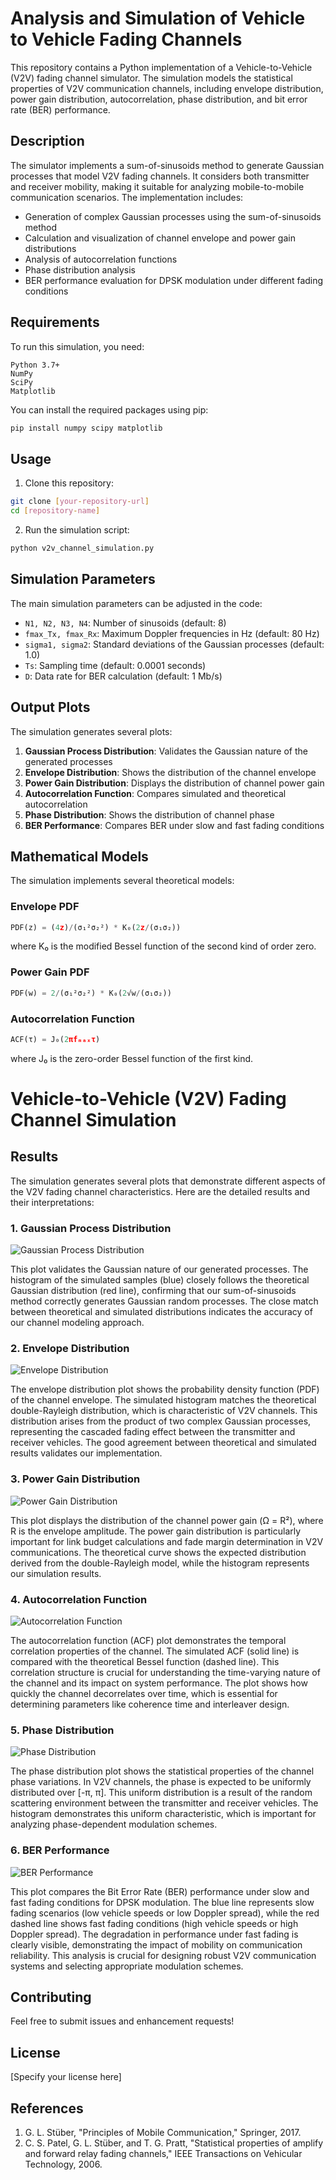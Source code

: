 # Analysis and Simulation of Vehicle to Vehicle Fading Channels

This repository contains a Python implementation of a Vehicle-to-Vehicle (V2V) fading channel simulator. The simulation models the statistical properties of V2V communication channels, including envelope distribution, power gain distribution, autocorrelation, phase distribution, and bit error rate (BER) performance.

## Description

The simulator implements a sum-of-sinusoids method to generate Gaussian processes that model V2V fading channels. It considers both transmitter and receiver mobility, making it suitable for analyzing mobile-to-mobile communication scenarios. The implementation includes:

- Generation of complex Gaussian processes using the sum-of-sinusoids method
- Calculation and visualization of channel envelope and power gain distributions
- Analysis of autocorrelation functions
- Phase distribution analysis
- BER performance evaluation for DPSK modulation under different fading conditions

## Requirements

To run this simulation, you need:

```
Python 3.7+
NumPy
SciPy
Matplotlib
```

You can install the required packages using pip:

```bash
pip install numpy scipy matplotlib
```

## Usage

1. Clone this repository:
```bash
git clone [your-repository-url]
cd [repository-name]
```

2. Run the simulation script:
```bash
python v2v_channel_simulation.py
```

## Simulation Parameters

The main simulation parameters can be adjusted in the code:

- `N1, N2, N3, N4`: Number of sinusoids (default: 8)
- `fmax_Tx, fmax_Rx`: Maximum Doppler frequencies in Hz (default: 80 Hz)
- `sigma1, sigma2`: Standard deviations of the Gaussian processes (default: 1.0)
- `Ts`: Sampling time (default: 0.0001 seconds)
- `D`: Data rate for BER calculation (default: 1 Mb/s)

## Output Plots

The simulation generates several plots:

1. **Gaussian Process Distribution**: Validates the Gaussian nature of the generated processes
2. **Envelope Distribution**: Shows the distribution of the channel envelope
3. **Power Gain Distribution**: Displays the distribution of channel power gain
4. **Autocorrelation Function**: Compares simulated and theoretical autocorrelation
5. **Phase Distribution**: Shows the distribution of channel phase
6. **BER Performance**: Compares BER under slow and fast fading conditions

## Mathematical Models

The simulation implements several theoretical models:

### Envelope PDF
```python
PDF(z) = (4z)/(σ₁²σ₂²) * K₀(2z/(σ₁σ₂))
```
where K₀ is the modified Bessel function of the second kind of order zero.

### Power Gain PDF
```python
PDF(w) = 2/(σ₁²σ₂²) * K₀(2√w/(σ₁σ₂))
```

### Autocorrelation Function
```python
ACF(τ) = J₀(2πfₘₐₓτ)
```
where J₀ is the zero-order Bessel function of the first kind.

# Vehicle-to-Vehicle (V2V) Fading Channel Simulation

## Results

The simulation generates several plots that demonstrate different aspects of the V2V fading channel characteristics. Here are the detailed results and their interpretations:

### 1. Gaussian Process Distribution
![Gaussian Process Distribution](./figures/gaussian_process.png)

This plot validates the Gaussian nature of our generated processes. The histogram of the simulated samples (blue) closely follows the theoretical Gaussian distribution (red line), confirming that our sum-of-sinusoids method correctly generates Gaussian random processes. The close match between theoretical and simulated distributions indicates the accuracy of our channel modeling approach.

### 2. Envelope Distribution
![Envelope Distribution](./figures/envelope_distribution.png)

The envelope distribution plot shows the probability density function (PDF) of the channel envelope. The simulated histogram matches the theoretical double-Rayleigh distribution, which is characteristic of V2V channels. This distribution arises from the product of two complex Gaussian processes, representing the cascaded fading effect between the transmitter and receiver vehicles. The good agreement between theoretical and simulated results validates our implementation.

### 3. Power Gain Distribution
![Power Gain Distribution](./figures/power_gain.png)

This plot displays the distribution of the channel power gain (Ω = R²), where R is the envelope amplitude. The power gain distribution is particularly important for link budget calculations and fade margin determination in V2V communications. The theoretical curve shows the expected distribution derived from the double-Rayleigh model, while the histogram represents our simulation results.

### 4. Autocorrelation Function
![Autocorrelation Function](./figures/acf_comparison.png)

The autocorrelation function (ACF) plot demonstrates the temporal correlation properties of the channel. The simulated ACF (solid line) is compared with the theoretical Bessel function (dashed line). This correlation structure is crucial for understanding the time-varying nature of the channel and its impact on system performance. The plot shows how quickly the channel decorrelates over time, which is essential for determining parameters like coherence time and interleaver design.

### 5. Phase Distribution
![Phase Distribution](./figures/phase_distribution.png)

The phase distribution plot shows the statistical properties of the channel phase variations. In V2V channels, the phase is expected to be uniformly distributed over [-π, π]. This uniform distribution is a result of the random scattering environment between the transmitter and receiver vehicles. The histogram demonstrates this uniform characteristic, which is important for analyzing phase-dependent modulation schemes.

### 6. BER Performance
![BER Performance](./figures/ber_performance.png)

This plot compares the Bit Error Rate (BER) performance under slow and fast fading conditions for DPSK modulation. The blue line represents slow fading scenarios (low vehicle speeds or low Doppler spread), while the red dashed line shows fast fading conditions (high vehicle speeds or high Doppler spread). The degradation in performance under fast fading is clearly visible, demonstrating the impact of mobility on communication reliability. This analysis is crucial for designing robust V2V communication systems and selecting appropriate modulation schemes.


## Contributing

Feel free to submit issues and enhancement requests!

## License

[Specify your license here]

## References

1. G. L. Stüber, "Principles of Mobile Communication," Springer, 2017.
2. C. S. Patel, G. L. Stüber, and T. G. Pratt, "Statistical properties of amplify and forward relay fading channels," IEEE Transactions on Vehicular Technology, 2006.
